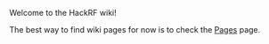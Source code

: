 Welcome to the HackRF wiki!

The best way to find wiki pages for now is to check the [Pages](https://github.com/mossmann/hackrf/wiki/_pages) page.